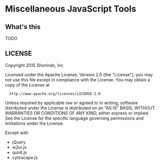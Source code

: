 Miscellaneous JavaScript Tools
==============================

## What's this

TODO

## LICENSE

Copyright 2015 Shorindo, Inc.

Licensed under the Apache License, Version 2.0 (the "License");
you may not use this file except in compliance with the License.
You may obtain a copy of the License at

      http://www.apache.org/licenses/LICENSE-2.0
 
Unless required by applicable law or agreed to in writing, software
distributed under the License is distributed on an "AS IS" BASIS,
WITHOUT WARRANTIES OR CONDITIONS OF ANY KIND, either express or implied.
See the License for the specific language governing permissions and
limitations under the License.

Except with

  * jQuery
  * w2ui.js
  * qunit.js
  * cytoscape.js
